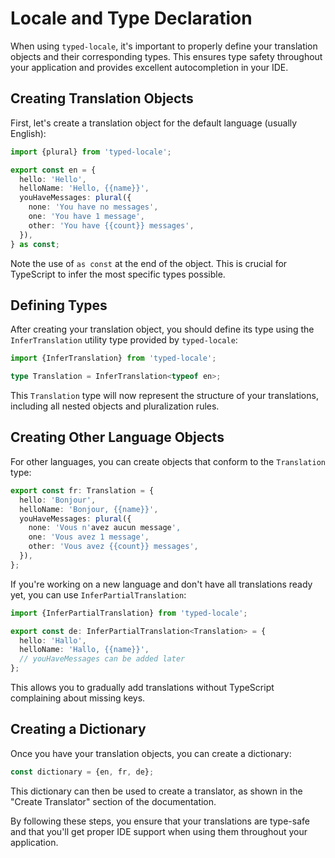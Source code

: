 # Locale and Type Declaration

When using `typed-locale`, it's important to properly define your translation objects and their corresponding types. This ensures type safety throughout your application and provides excellent autocompletion in your IDE.

## Creating Translation Objects

First, let's create a translation object for the default language (usually English):

```typescript
import {plural} from 'typed-locale';

export const en = {
  hello: 'Hello',
  helloName: 'Hello, {{name}}',
  youHaveMessages: plural({
    none: 'You have no messages',
    one: 'You have 1 message',
    other: 'You have {{count}} messages',
  }),
} as const;
```

Note the use of `as const` at the end of the object. This is crucial for TypeScript to infer the most specific types possible.

## Defining Types

After creating your translation object, you should define its type using the `InferTranslation` utility type provided by `typed-locale`:

```typescript
import {InferTranslation} from 'typed-locale';

type Translation = InferTranslation<typeof en>;
```

This `Translation` type will now represent the structure of your translations, including all nested objects and pluralization rules.

## Creating Other Language Objects

For other languages, you can create objects that conform to the `Translation` type:

```typescript
export const fr: Translation = {
  hello: 'Bonjour',
  helloName: 'Bonjour, {{name}}',
  youHaveMessages: plural({
    none: 'Vous n'avez aucun message',
    one: 'Vous avez 1 message',
    other: 'Vous avez {{count}} messages',
  }),
};
```

If you're working on a new language and don't have all translations ready yet, you can use `InferPartialTranslation`:

```typescript
import {InferPartialTranslation} from 'typed-locale';

export const de: InferPartialTranslation<Translation> = {
  hello: 'Hallo',
  helloName: 'Hallo, {{name}}',
  // youHaveMessages can be added later
};
```

This allows you to gradually add translations without TypeScript complaining about missing keys.

## Creating a Dictionary

Once you have your translation objects, you can create a dictionary:

```typescript
const dictionary = {en, fr, de};
```

This dictionary can then be used to create a translator, as shown in the "Create Translator" section of the documentation.

By following these steps, you ensure that your translations are type-safe and that you'll get proper IDE support when using them throughout your application.
